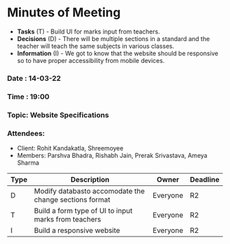 # Minutes of Meeting

* **Tasks** (T) - Build UI for marks input from teachers.
* **Decisions** (D) - There will be multiple sections in a standard and the teacher will teach the same subjects in various classes.
* **Information** (I) - We got to know that the website should be responsive so to have proper accessibility from mobile devices.

### Date : 14-03-22
### Time : 19:00
### Topic: Website Specifications
### Attendees:
* Client: Rohit Kandakatla, Shreemoyee
* Members: Parshva Bhadra, Rishabh Jain, Prerak Srivastava, Ameya Sharma

Type | Description | Owner | Deadline
---- | ---- | ---- | ----
D | Modify databasto accomodate the change sections format | Everyone | R2
T | Build a form type of UI to input marks from teachers | Everyone | R2
I | Build a responsive website | Everyone | R2
